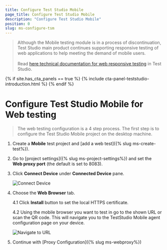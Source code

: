 ```yaml
---
title: Configure Test Studio Mobile
page_title: Configure Test Studio Mobile
description: "Configure Test Studio Mobile"
position: 0
slug: ms-configure-tsm
---
```


> Although the Mobile testing module is in а process of discontinuation, Test Studio main product continues supporting responsive testing of web applications</a> to help meeting the demand of mobile users.
><br>
><br>
> Read <a href="/automated-tests/responsive/responsive-test" target="_blank">here technical documentation for web responsive testing</a> in Test Studio.

{% if site.has_cta_panels == true %}
{% include cta-panel-teststudio-introduction.html %}
{% endif %}

# Configure Test Studio Mobile for Web testing

> The web testing configuration is a 4 step process. The first step is to configure the Test Studio Mobile project on the desktop machine.

1. Create a **Mobile** test project and [add a web test]({% slug ms-create-test%}).

2. Go to [project settings]({% slug ms-project-settings%}) and set the **Web proxy port** (the default is set to 8083). 

3. Click **Connect Device** under **Connected Device** pane. 

	![Connect Device](/img/test-studio-mobile/web-applications/connect-web-agent/fig2.png)

4. Choose the **Web Browser** tab.

	4.1 Click **Install** button to set the local HTTPS certificate.

	4.2 Using the mobile browser you want to test in go to the shown URL or scan the QR code. This will navigate you to the TestStudio Mobile agent configuration page on your device.

	![Navigate to URL](/img/test-studio-mobile/web-applications/connect-web-agent/fig3.png)

5. Continue with [Proxy Configuration]({% slug ms-webproxy%})